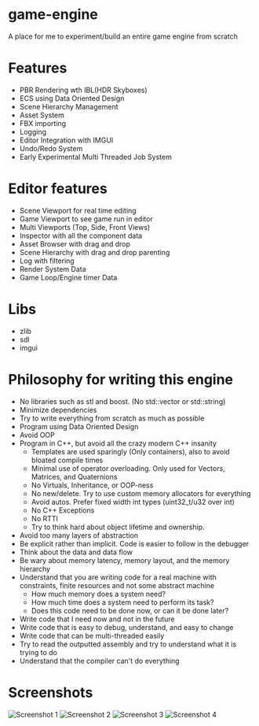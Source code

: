 # game-engine
A place for me to experiment/build an entire game engine from scratch


# Features
- PBR Rendering wth IBL(HDR Skyboxes)
- ECS using Data Oriented Design
- Scene Hierarchy Management
- Asset System
- FBX importing
- Logging
- Editor Integration with IMGUI
- Undo/Redo System
- Early Experimental Multi Threaded Job System


# Editor features
- Scene Viewport for real time editing
- Game Viewport to see game run in editor
- Multi Viewports (Top, Side, Front Views)
- Inspector with all the component data
- Asset Browser with drag and drop
- Scene Hierarchy with drag and drop parenting
- Log with filtering 
- Render System Data
- Game Loop/Engine timer Data

# Libs
- zlib
- sdl
- imgui

# Philosophy for writing this engine
- No libraries such as stl and boost. (No std::vector or std::string)
- Minimize dependencies
- Try to write everything from scratch as much as possible
- Program using Data Oriented Design
- Avoid OOP
- Program in C++, but avoid all the crazy modern C++ insanity
	- Templates are used sparingly (Only containers), also to avoid bloated compile times
	- Minimal use of operator overloading. Only used for Vectors, Matrices, and Quaternions
	- No Virtuals, Inheritance, or OOP-ness
	- No new/delete. Try to use custom memory allocators for everything
	- Avoid autos. Prefer fixed width int types (uint32_t/u32 over int)
	- No C++ Exceptions
	- No RTTI
	- Try to think hard about object lifetime and ownership.
- Avoid too many layers of abstraction
- Be explicit rather than implicit. Code is easier to follow in the debugger
- Think about the data and data flow
- Be wary about memory latency, memory layout, and the memory hierarchy
- Understand that you are writing code for a real machine with constraints, finite resources and not some abstract machine
	- How much memory does a system need?
	- How much time does a system need to perform its task?
	- Does this code need to be done now, or can it be done later?
- Write code that I need now and not in the future
- Write code that is easy to debug, understand, and easy to change
- Write code that can be multi-threaded easily
- Try to read the outputted assembly and try to understand what it is trying to do
- Understand that the compiler can't do everything


# Screenshots
![Screenshot 1](https://raw.githubusercontent.com/tucci/game-engine/master/Screenshots/Engine_8UYXxVbiNY.png)
![Screenshot 2](https://raw.githubusercontent.com/tucci/game-engine/master/Screenshots/Engine_FDoARnnZ1M.png)
![Screenshot 3](https://raw.githubusercontent.com/tucci/game-engine/master/Screenshots/Engine_YPesTn9LkU.png)
![Screenshot 4](https://raw.githubusercontent.com/tucci/game-engine/master/Screenshots/Engine_w2hFGXEGDH.png)
